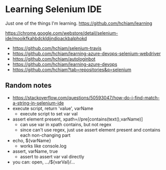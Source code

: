 # Learning Selenium IDE

Just one of the things I'm learning. <https://github.com/hchiam/learning>

<https://chrome.google.com/webstore/detail/selenium-ide/mooikfkahbdckldjjndioackbalphokd>

- <https://github.com/hchiam/selenium-travis>
- <https://github.com/hchiam/learning-azure-devops-selenium-webdriver>
- <https://github.com/hchiam/autologinbot>
- <https://github.com/hchiam/learning-azure-devops>
- <https://github.com/hchiam?tab=repositories&q=selenium>

## Random notes

- <https://stackoverflow.com/questions/50593047/how-do-i-find-match-a-string-in-selenium-ide>
- execute script, return 'value', varName
  - execute script to set var val
- assert element present,  xpath=//pre[contains(text(),varName)]
  - can use var in xpath contains, but not regex
  - since can't use regex, just use assert element present and contains each non-changing part
- echo, ${varName}
  - works like console.log
- assert, varName, true
  - assert to assert var val directly
- you can: open, .../${varVal}/...

